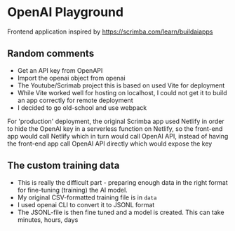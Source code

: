 # OpenAI Playground

Frontend application inspired by 
https://scrimba.com/learn/buildaiapps

## Random comments

- Get an API key from OpenAPI
- Import the openai object from openai
- The Youtube/Scrimab project this is based on used Vite for deployment
- While Vite worked well for hosting on localhost, I could not get it to build an app correctly for remote deployment
- I decided to go old-school and use webpack

For 'production' deployment, the original Scrimba app used Netlify in order to hide the OpenAI key in a serverless function on Netlify, so the front-end app would call Netlify which in turn would call OpenAI API, instead of having the front-end app call OpenAI API directly which would expose the key

## The custom training data

- This is really the difficult part - preparing enough data in the right format for fine-tuning (training) the AI model.
- My original CSV-formatted training file is in ```data```
- I used openai CLI to convert it to JSONL format
- The JSONL-file is then fine tuned and a model is created. This can take minutes, hours, days
